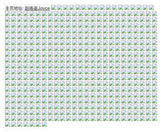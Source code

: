 主页地址: [赵珞姿Joyce](https://weibo.com/u/5048706068) 
![](https://wx4.sinaimg.cn/mw2000/005vFR52ly1grgye3x3s3j323u35sqv5.jpg) 
![](https://wx4.sinaimg.cn/mw2000/005vFR52ly1grgye2j0pfj32rh5iwu0y.jpg) 
![](https://wx4.sinaimg.cn/mw2000/005vFR52ly1grgye74kojj323u35skjl.jpg) 
![](https://wx4.sinaimg.cn/mw2000/005vFR52ly1grgyedanzrj335s23ue8c.jpg) 
![](https://wx4.sinaimg.cn/mw2000/005vFR52ly1grgye5c2loj323u35sqv5.jpg) 
![](https://wx4.sinaimg.cn/mw2000/005vFR52ly1grgyeey8u2j31821u4x6q.jpg) 
![](https://wx4.sinaimg.cn/mw2000/005vFR52ly1grgyeg68dbj31pt2kob29.jpg) 
![](https://wx4.sinaimg.cn/mw2000/005vFR52ly1grgyei70m7j335s8yd1l1.jpg) 
![](https://wx4.sinaimg.cn/mw2000/005vFR52ly1grgyel8dngj321w32vqva.jpg) 
![](https://wx4.sinaimg.cn/mw2000/005vFR52ly1grfsroazy1j323u35se89.jpg) 
![](https://wx4.sinaimg.cn/mw2000/005vFR52ly1grfsrk643lj31zk2zchdt.jpg) 
![](https://wx4.sinaimg.cn/mw2000/005vFR52ly1grfsrrs3juj323u35s1l4.jpg) 
![](https://wx4.sinaimg.cn/mw2000/005vFR52ly1grfsrtt3jpj323u35shdu.jpg) 
![](https://wx4.sinaimg.cn/mw2000/005vFR52ly1grfsrx046uj323u35sb2h.jpg) 
![](https://wx4.sinaimg.cn/mw2000/005vFR52ly1grfss0ah5ij323u35snpl.jpg) 
![](https://wx4.sinaimg.cn/mw2000/005vFR52ly1gqzcov19wkj32bb3321ky.jpg) 
![](https://wx4.sinaimg.cn/mw2000/005vFR52ly1gqzi6zm6wjj320x31enpm.jpg) 
![](https://wx4.sinaimg.cn/mw2000/005vFR52ly1gqzcosya2dj326r2x0x6v.jpg) 
![](https://wx4.sinaimg.cn/mw2000/005vFR52ly1gqzcoztmrhj332e29je8c.jpg) 
![](https://wx4.sinaimg.cn/mw2000/005vFR52ly1gqzcp1h32dj32ds1sc4qq.jpg) 
![](https://wx4.sinaimg.cn/mw2000/005vFR52ly1gqzcsmd36pj32492tob2a.jpg) 
![](https://wx4.sinaimg.cn/mw2000/005vFR52ly1gqzi72u4u3j32bz2c0x6v.jpg) 
![](https://wx4.sinaimg.cn/mw2000/005vFR52ly1gqzi73jb4lj30n00uowl7.jpg) 
![](https://wx4.sinaimg.cn/mw2000/005vFR52ly1gqzi6vtcqxj31s22deqv8.jpg) 
![](https://wx4.sinaimg.cn/mw2000/005vFR52ly1gquzu2fwjbj3293301kjx.jpg) 
![](https://wx4.sinaimg.cn/mw2000/005vFR52ly1gquztibos4j32c1340u15.jpg) 
![](https://wx4.sinaimg.cn/mw2000/005vFR52ly1gquztqx235j32bz340npl.jpg) 
![](https://wx4.sinaimg.cn/mw2000/005vFR52ly1gquzu7fnsxj32cf340x6y.jpg) 
![](https://wx4.sinaimg.cn/mw2000/005vFR52ly1gquzukmkfij32ds3kgqv6.jpg) 
![](https://wx4.sinaimg.cn/mw2000/005vFR52ly1gquzuipnnmj32c3340kjz.jpg) 
![](https://wx4.sinaimg.cn/mw2000/005vFR52ly1gquzuc8rrij325c2v4he3.jpg) 
![](https://wx4.sinaimg.cn/mw2000/005vFR52ly1gquztmf1nxj32c0340u14.jpg) 
![](https://wx4.sinaimg.cn/mw2000/005vFR52ly1gquztvzt0gj31s035she2.jpg) 
![](https://wx4.sinaimg.cn/mw2000/005vFR52ly1gqrgg82zyzj30kq0n2ta5.jpg) 
![](https://wx4.sinaimg.cn/mw2000/005vFR52ly1gqmtgicx7fj32c0340b2b.jpg) 
![](https://wx4.sinaimg.cn/mw2000/005vFR52ly1gqmtqne74wj324t2ueu0x.jpg) 
![](https://wx4.sinaimg.cn/mw2000/005vFR52ly1gqmtxduxcoj32c03407ws.jpg) 
![](https://wx4.sinaimg.cn/mw2000/005vFR52ly1gqmtx8cg9rj32c03407ws.jpg) 
![](https://wx4.sinaimg.cn/mw2000/005vFR52ly1gqmtxixxr7j32c03404r0.jpg) 
![](https://wx4.sinaimg.cn/mw2000/005vFR52ly1gqmtxptmd6j32c0340u17.jpg) 
![](https://wx4.sinaimg.cn/mw2000/005vFR52ly1gqlq448fboj32c03407wv.jpg) 
![](https://wx4.sinaimg.cn/mw2000/005vFR52ly1gqlq3swfjij33402c0kk1.jpg) 
![](https://wx4.sinaimg.cn/mw2000/005vFR52ly1gqlq4ekwcej32c0340u19.jpg) 
![](https://wx4.sinaimg.cn/mw2000/005vFR52ly1gqlq4k3abkj327n3bg7wj.jpg) 
![](https://wx4.sinaimg.cn/mw2000/005vFR52ly1gqlq4hn9w1j33408tcnpk.jpg) 
![](https://wx4.sinaimg.cn/mw2000/005vFR52ly1gqlq4lskcnj32at3g7kjn.jpg) 
![](https://wx4.sinaimg.cn/mw2000/005vFR52ly1gqlq49tr8vj32c0340x73.jpg) 
![](https://wx4.sinaimg.cn/mw2000/005vFR52ly1gqlq4o46o3j31z41z4nph.jpg) 
![](https://wx4.sinaimg.cn/mw2000/005vFR52ly1gqlq3z5ewkj32c0340qvj.jpg) 
![](https://wx4.sinaimg.cn/mw2000/005vFR52ly1gqck35r92qj324r2ucnpj.jpg) 
![](https://wx4.sinaimg.cn/mw2000/005vFR52ly1gqck3lg2y0j31q32arhdy.jpg) 
![](https://wx4.sinaimg.cn/mw2000/005vFR52ly1gqck3abspzj31no27k7wl.jpg) 
![](https://wx4.sinaimg.cn/mw2000/005vFR52ly1gqck3cklaij30w31c5x6p.jpg) 
![](https://wx4.sinaimg.cn/mw2000/005vFR52ly1gqck3d13c5j30u00tznky.jpg) 
![](https://wx4.sinaimg.cn/mw2000/005vFR52ly1gqck3flva0j325g2vahdz.jpg) 
![](https://wx4.sinaimg.cn/mw2000/005vFR52ly1gqck91p8eej31sc2dsnpj.jpg) 
![](https://wx4.sinaimg.cn/mw2000/005vFR52ly1gqck3mqn5cj3298298e82.jpg) 
![](https://wx4.sinaimg.cn/mw2000/005vFR52ly1gqck3roztxj31sc2dse82.jpg) 
![](https://wx4.sinaimg.cn/mw2000/005vFR52ly1gqck5jwe84j325n1m8hdt.jpg) 
![](https://wx4.sinaimg.cn/mw2000/005vFR52ly1gqck5iwoluj32ds1sc1ky.jpg) 
![](https://wx4.sinaimg.cn/mw2000/005vFR52ly1gqck3ij668j31sa2of4qw.jpg) 
![](https://wx4.sinaimg.cn/mw2000/005vFR52gy1gq8zx7hb8gj30sg1ofdpp.jpg) 
![](https://wx4.sinaimg.cn/mw2000/005vFR52gy1gq8az3d9i5j31g617l4fk.jpg) 
![](https://wx4.sinaimg.cn/mw2000/005vFR52gy1gq8bkymuuuj30sg1fjgth.jpg) 
![](https://wx4.sinaimg.cn/mw2000/005vFR52gy1gq8az45ehuj31kw11utl4.jpg) 
![](https://wx4.sinaimg.cn/mw2000/005vFR52gy1gq8az5uj24j32ia1vo4qq.jpg) 
![](https://wx4.sinaimg.cn/mw2000/005vFR52gy1gq8az4mde7j30zf0qkk0k.jpg) 
![](https://wx4.sinaimg.cn/mw2000/005vFR52gy1gq6p1ga0ktj31zh2z8hdu.jpg) 
![](https://wx4.sinaimg.cn/mw2000/005vFR52gy1gq6p1i6dxcj322o340qv6.jpg) 
![](https://wx4.sinaimg.cn/mw2000/005vFR52gy1gq6p1eikvgj321g327qv6.jpg) 
![](https://wx4.sinaimg.cn/mw2000/005vFR52gy1gq6p1qh59tj31om2ixhdt.jpg) 
![](https://wx4.sinaimg.cn/mw2000/005vFR52gy1gq6p1jotcej31jz2bz7wh.jpg) 
![](https://wx4.sinaimg.cn/mw2000/005vFR52gy1gq6p1tz4g5j31qb2lhqva.jpg) 
![](https://wx4.sinaimg.cn/mw2000/005vFR52gy1gq6p22hakyj31z42yohe1.jpg) 
![](https://wx4.sinaimg.cn/mw2000/005vFR52gy1gq6p2b7y5yj32ds3kokjn.jpg) 
![](https://wx4.sinaimg.cn/mw2000/005vFR52gy1gq6p284yy4j31v32snkjs.jpg) 
![](https://wx4.sinaimg.cn/mw2000/005vFR52gy1gq6p1leqx4j31ve2t31ky.jpg) 
![](https://wx4.sinaimg.cn/mw2000/005vFR52gy1gq6p1n5t83j31ud2rj7wi.jpg) 
![](https://wx4.sinaimg.cn/mw2000/005vFR52gy1gq6p1p188yj31ss2p6npd.jpg) 
![](https://wx4.sinaimg.cn/mw2000/005vFR52gy1gpksjvood5j323u35su14.jpg) 
![](https://wx4.sinaimg.cn/mw2000/005vFR52gy1gpksk2zni7j323u35s4qw.jpg) 
![](https://wx4.sinaimg.cn/mw2000/005vFR52gy1gpksk9e2fdj323u35se88.jpg) 
![](https://wx4.sinaimg.cn/mw2000/005vFR52gy1gpkski3qk9j323u35snpk.jpg) 
![](https://wx4.sinaimg.cn/mw2000/005vFR52gy1gpkskriiwij323u35s4qx.jpg) 
![](https://wx4.sinaimg.cn/mw2000/005vFR52gy1gpkskzaaxdj323u35skjs.jpg) 
![](https://wx4.sinaimg.cn/mw2000/005vFR52gy1gpkslahihfj323u35sb2g.jpg) 
![](https://wx4.sinaimg.cn/mw2000/005vFR52gy1gpksjnbgdhj323u35q1ky.jpg) 
![](https://wx4.sinaimg.cn/mw2000/005vFR52gy1gpksl4vi1vj323u35su14.jpg) 
![](https://wx4.sinaimg.cn/mw2000/005vFR52ly1gp6wpjcntej31nz2i2kjl.jpg) 
![](https://wx4.sinaimg.cn/mw2000/005vFR52ly1gowol635waj31mo2g0e81.jpg) 
![](https://wx4.sinaimg.cn/mw2000/005vFR52ly1gowol7rn62j32772xm7wh.jpg) 
![](https://wx4.sinaimg.cn/mw2000/005vFR52ly1gowol9ej9cj31z82yv1kx.jpg) 
![](https://wx4.sinaimg.cn/mw2000/005vFR52ly1gowolahbxdj31601r0wvo.jpg) 
![](https://wx4.sinaimg.cn/mw2000/005vFR52ly1gowol4caz7j322o340hdt.jpg) 
![](https://wx4.sinaimg.cn/mw2000/005vFR52ly1gowolbpiv3j320b30h4qp.jpg) 
![](https://wx4.sinaimg.cn/mw2000/005vFR52ly1gowoldxk7fj31wx2vex6p.jpg) 
![](https://wx4.sinaimg.cn/mw2000/005vFR52ly1gowolfz23jj31u72rbb29.jpg) 
![](https://wx4.sinaimg.cn/mw2000/005vFR52ly1gowolhpclrj322o340e81.jpg) 
![](https://wx4.sinaimg.cn/mw2000/005vFR52ly1gmzlebtiibj330a207npe.jpg) 
![](https://wx4.sinaimg.cn/mw2000/005vFR52ly1gmzlegiiqnj31p92jv4qq.jpg) 
![](https://wx4.sinaimg.cn/mw2000/005vFR52ly1gmzledxpegj320730a4qr.jpg) 
![](https://wx4.sinaimg.cn/mw2000/005vFR52ly1gmzlea9dy0j320830c1ky.jpg) 
![](https://wx4.sinaimg.cn/mw2000/005vFR52ly1gmzlefa696j330a2077wi.jpg) 
![](https://wx4.sinaimg.cn/mw2000/005vFR52ly1gmzlehin7xj320830ckjl.jpg) 
![](https://wx4.sinaimg.cn/mw2000/005vFR52ly1gon4gof8plj33404o97wl.jpg) 
![](https://wx4.sinaimg.cn/mw2000/005vFR52ly1gon4gl403uj33336ffkjp.jpg) 
![](https://wx4.sinaimg.cn/mw2000/005vFR52ly1gon4s0d109j32c06m04qt.jpg) 
![](https://wx4.sinaimg.cn/mw2000/005vFR52ly1gon58xsxbvj3340700u14.jpg) 
![](https://wx4.sinaimg.cn/mw2000/005vFR52ly1gon4jh1d5kj32c05fzqv7.jpg) 
![](https://wx4.sinaimg.cn/mw2000/005vFR52ly1gon5f0ovzgj32c0cmzx71.jpg) 
![](https://wx4.sinaimg.cn/mw2000/005vFR52ly1gon5c4ng6zj33407ioe88.jpg) 
![](https://wx4.sinaimg.cn/mw2000/005vFR52ly1gon5aolh74j32c0cfxqvd.jpg) 
![](https://wx4.sinaimg.cn/mw2000/005vFR52ly1gon51ioqs4j32tf5xdu11.jpg) 
![](https://wx4.sinaimg.cn/mw2000/005vFR52ly1gon4ys7cv7j32bv5tnu0z.jpg) 
![](https://wx4.sinaimg.cn/mw2000/005vFR52ly1gon57g2jejj31sc52akjm.jpg) 
![](https://wx4.sinaimg.cn/mw2000/005vFR52ly1gon4wz5ii2j32c05fzhdw.jpg) 
![](https://wx4.sinaimg.cn/mw2000/005vFR52ly1gog8dcrswaj323u35se81.jpg) 
![](https://wx4.sinaimg.cn/mw2000/005vFR52ly1gog8den9ewj335s23ub29.jpg) 
![](https://wx4.sinaimg.cn/mw2000/005vFR52ly1gog8dgdsvhj323v35se81.jpg) 
![](https://wx4.sinaimg.cn/mw2000/005vFR52ly1gog8diotejj323u35skjl.jpg) 
![](https://wx4.sinaimg.cn/mw2000/005vFR52ly1gog8db28a2j323u35snpd.jpg) 
![](https://wx4.sinaimg.cn/mw2000/005vFR52ly1gog8dkpcouj323u35su0x.jpg) 
![](https://wx4.sinaimg.cn/mw2000/005vFR52ly1gog8dmc1jaj335s23u7wh.jpg) 
![](https://wx4.sinaimg.cn/mw2000/005vFR52ly1gog8dnqf03j322n33ye81.jpg) 
![](https://wx4.sinaimg.cn/mw2000/005vFR52ly1gog8dp6ydij323u35shdt.jpg) 
![](https://wx4.sinaimg.cn/mw2000/005vFR52ly1gnndls0oe2j32c0cfyqve.jpg) 
![](https://wx4.sinaimg.cn/mw2000/005vFR52ly1gnndlw5rnwj31ficmzkjz.jpg) 
![](https://wx4.sinaimg.cn/mw2000/005vFR52ly1gnndloce24j32y79l4kjs.jpg) 
![](https://wx4.sinaimg.cn/mw2000/005vFR52ly1gnndkrh92bj33408tcx6v.jpg) 
![](https://wx4.sinaimg.cn/mw2000/005vFR52ly1gnndkorxtoj32c09pzx6u.jpg) 
![](https://wx4.sinaimg.cn/mw2000/005vFR52ly1gnndlzix7uj32c0bo01l6.jpg) 
![](https://wx4.sinaimg.cn/mw2000/005vFR52ly1gnndtdxr47j3318cn3he4.jpg) 
![](https://wx4.sinaimg.cn/mw2000/005vFR52ly1gnndt6nxlxj32ntcn21l7.jpg) 
![](https://wx4.sinaimg.cn/mw2000/005vFR52ly1gnndth0dirj33408tcnpj.jpg) 
![](https://wx4.sinaimg.cn/mw2000/005vFR52ly1gnjwbx8okfj31wa2ugnpd.jpg) 
![](https://wx4.sinaimg.cn/mw2000/005vFR52ly1gnjwbymq0oj32l25dve84.jpg) 
![](https://wx4.sinaimg.cn/mw2000/005vFR52ly1gnjwbzshwwj31y02lcb2a.jpg) 
![](https://wx4.sinaimg.cn/mw2000/005vFR52ly1gnjwc0oyqsj32c0340b2a.jpg) 
![](https://wx4.sinaimg.cn/mw2000/005vFR52ly1gnjwc294e8j33402c0hdw.jpg) 
![](https://wx4.sinaimg.cn/mw2000/005vFR52ly1gnjwc3ay41j32322s3kjm.jpg) 
![](https://wx4.sinaimg.cn/mw2000/005vFR52ly1gnjwc476myj32a331h4qq.jpg) 
![](https://wx4.sinaimg.cn/mw2000/005vFR52ly1gnjwbwdf3hj323u35sx6p.jpg) 
![](https://wx4.sinaimg.cn/mw2000/005vFR52ly1gnjwc50pn3j325l2vg4qq.jpg) 
![](https://wx4.sinaimg.cn/mw2000/005vFR52ly1gngeqbf1xdj31f90y61kx.jpg) 
![](https://wx4.sinaimg.cn/mw2000/005vFR52ly1gngeq9n5fsj31ol28snpd.jpg) 
![](https://wx4.sinaimg.cn/mw2000/005vFR52ly1gngeqcbahsj32i81voqv5.jpg) 
![](https://wx4.sinaimg.cn/mw2000/005vFR52ly1gngeqa8f7qj33332bbe81.jpg) 
![](https://wx4.sinaimg.cn/mw2000/005vFR52ly1gngeq6xq08j31sc2dsx6p.jpg) 
![](https://wx4.sinaimg.cn/mw2000/005vFR52ly1gngeqcra48j30cx0cx0ts.jpg) 
![](https://wx4.sinaimg.cn/mw2000/005vFR52ly1gngeq8hzdlj32bb332kjm.jpg) 
![](https://wx4.sinaimg.cn/mw2000/005vFR52ly1gngeqd0lmpj311r1ecgu9.jpg) 
![](https://wx4.sinaimg.cn/mw2000/005vFR52ly1gngeqdtldzj30tv340hdt.jpg) 
![](https://wx4.sinaimg.cn/mw2000/005vFR52ly1gne0k7y72sj323u35shdt.jpg) 
![](https://wx4.sinaimg.cn/mw2000/005vFR52ly1gne0k6vsv4j323u35s7wh.jpg) 
![](https://wx4.sinaimg.cn/mw2000/005vFR52ly1gne0k8siajj323u35s4qp.jpg) 
![](https://wx4.sinaimg.cn/mw2000/005vFR52ly1gne0k9nmjsj323u35sx65.jpg) 
![](https://wx4.sinaimg.cn/mw2000/005vFR52ly1gne0kfby27j323u35s4pc.jpg) 
![](https://wx4.sinaimg.cn/mw2000/005vFR52ly1gne0k5y3mbj323u35s4qp.jpg) 
![](https://wx4.sinaimg.cn/mw2000/005vFR52ly1gne0kdageqj323u35sb29.jpg) 
![](https://wx4.sinaimg.cn/mw2000/005vFR52ly1gne0kaftxrj323u35s4qp.jpg) 
![](https://wx4.sinaimg.cn/mw2000/005vFR52ly1gne0kejiumj323u35shdt.jpg) 
![](https://wx4.sinaimg.cn/mw2000/005vFR52ly1gn9m4qdd44j32bb332npf.jpg) 
![](https://wx4.sinaimg.cn/mw2000/005vFR52ly1gn9m4rbdcmj317r1mcqo4.jpg) 
![](https://wx4.sinaimg.cn/mw2000/005vFR52ly1gn9m4t2uz1j32bb332e83.jpg) 
![](https://wx4.sinaimg.cn/mw2000/005vFR52ly1gn9m52kpdsj33332bb1l0.jpg) 
![](https://wx4.sinaimg.cn/mw2000/005vFR52ly1gn9m55m6wlj32yr2827wj.jpg) 
![](https://wx4.sinaimg.cn/mw2000/005vFR52ly1gn9m57abz3j33342bcb2b.jpg) 
![](https://wx4.sinaimg.cn/mw2000/005vFR52ly1gn9m4w3nz7j32c02c0qv6.jpg) 
![](https://wx4.sinaimg.cn/mw2000/005vFR52ly1gn9m4ycmjcj326n26nqv6.jpg) 
![](https://wx4.sinaimg.cn/mw2000/005vFR52ly1gn9m5er9kyj32ty24fe82.jpg) 
![](https://wx4.sinaimg.cn/mw2000/005vFR52ly1gn9m6ocmb9j32r841ub2c.jpg) 
![](https://wx4.sinaimg.cn/mw2000/005vFR52ly1gn9m50jupmj325y2vxe83.jpg) 
![](https://wx4.sinaimg.cn/mw2000/005vFR52ly1gn9m4o6w1zj32c0340e84.jpg) 
![](https://wx4.sinaimg.cn/mw2000/005vFR52ly1gn76ve2ay7j31sf2omkjm.jpg) 
![](https://wx4.sinaimg.cn/mw2000/005vFR52ly1gn76voyxucj324i2u0e83.jpg) 
![](https://wx4.sinaimg.cn/mw2000/005vFR52ly1gn76v2ztjnj32c0340u0y.jpg) 
![](https://wx4.sinaimg.cn/mw2000/005vFR52ly1gn76v6mdcuj33402c0qv6.jpg) 
![](https://wx4.sinaimg.cn/mw2000/005vFR52ly1gn76vb072lj31u52r7npd.jpg) 
![](https://wx4.sinaimg.cn/mw2000/005vFR52ly1gn76v9fywaj33402c0e83.jpg) 
![](https://wx4.sinaimg.cn/mw2000/005vFR52ly1gn6drw4y3gj32y727n7wi.jpg) 
![](https://wx4.sinaimg.cn/mw2000/005vFR52ly1gn76uyqhx6j33402c07wj.jpg) 
![](https://wx4.sinaimg.cn/mw2000/005vFR52ly1gn6ds3xcy2j32c0340x6q.jpg) 
![](https://wx4.sinaimg.cn/mw2000/005vFR52ly1gmuhpl3c4oj322n340qv5.jpg) 
![](https://wx4.sinaimg.cn/mw2000/005vFR52ly1gmuhpofwk3j322n340qv5.jpg) 
![](https://wx4.sinaimg.cn/mw2000/005vFR52ly1gmuhpr7yrzj322n340kjl.jpg) 
![](https://wx4.sinaimg.cn/mw2000/005vFR52ly1gmuhplxqypj322n340hdt.jpg) 
![](https://wx4.sinaimg.cn/mw2000/005vFR52ly1gmuhpnd7mmj322n3664qq.jpg) 
![](https://wx4.sinaimg.cn/mw2000/005vFR52ly1gmuhpk92lzj322n34ye81.jpg) 
![](https://wx4.sinaimg.cn/mw2000/005vFR52ly1gmuhpsbm61j322n34qkjl.jpg) 
![](https://wx4.sinaimg.cn/mw2000/005vFR52ly1gmuhpqba31j322n340npd.jpg) 
![](https://wx4.sinaimg.cn/mw2000/005vFR52ly1gmuhppekqej322n340qv5.jpg) 
![](https://wx4.sinaimg.cn/mw2000/005vFR52ly1gmqlpok2nij323u35shdt.jpg) 
![](https://wx4.sinaimg.cn/mw2000/005vFR52ly1gmqlpue5zpj324o35sqv5.jpg) 
![](https://wx4.sinaimg.cn/mw2000/005vFR52ly1gmqlprk8s3j335s23ux6p.jpg) 
![](https://wx4.sinaimg.cn/mw2000/005vFR52ly1gmqlppnahdj323u35skjl.jpg) 
![](https://wx4.sinaimg.cn/mw2000/005vFR52ly1gmqlpmh4zlj325735se81.jpg) 
![](https://wx4.sinaimg.cn/mw2000/005vFR52ly1gmqlpsdzwzj322735snpd.jpg) 
![](https://wx4.sinaimg.cn/mw2000/005vFR52ly1gmqlpqn9f0j323u35s7wh.jpg) 
![](https://wx4.sinaimg.cn/mw2000/005vFR52ly1gmqlpyi3iqj31yj2xt7wi.jpg) 
![](https://wx4.sinaimg.cn/mw2000/005vFR52ly1gmqlptfgctj335s23uqv5.jpg) 
![](https://wx4.sinaimg.cn/mw2000/005vFR52ly1gm0gn58kmmj323u35s4qq.jpg) 
![](https://wx4.sinaimg.cn/mw2000/005vFR52ly1gm0gn8bsm0j323u35sb2a.jpg) 
![](https://wx4.sinaimg.cn/mw2000/005vFR52ly1gm0gnbhfkij335s23u1kz.jpg) 
![](https://wx4.sinaimg.cn/mw2000/005vFR52ly1gm0gn1wdmgj323u35s7wi.jpg) 
![](https://wx4.sinaimg.cn/mw2000/005vFR52ly1gm0gneeq2rj323u35sb2b.jpg) 
![](https://wx4.sinaimg.cn/mw2000/005vFR52ly1gm0gnfufqmj31y32x5e81.jpg) 
![](https://wx4.sinaimg.cn/mw2000/005vFR52ly1gm0gnj3bnwj323u35s1ky.jpg) 
![](https://wx4.sinaimg.cn/mw2000/005vFR52ly1gm0gnkh35xj323u35s7wh.jpg) 
![](https://wx4.sinaimg.cn/mw2000/005vFR52ly1gm0gnmijmcj31vw2tsx6p.jpg) 
![](https://wx4.sinaimg.cn/mw2000/005vFR52ly1glrh0c9w3dj31jk228hdt.jpg) 
![](https://wx4.sinaimg.cn/mw2000/005vFR52ly1glrgzy5u8aj32w61xgb2b.jpg) 
![](https://wx4.sinaimg.cn/mw2000/005vFR52ly1glrh0a0k7jj32c03401kz.jpg) 
![](https://wx4.sinaimg.cn/mw2000/005vFR52ly1glrh0i09dkj33402c0kjl.jpg) 
![](https://wx4.sinaimg.cn/mw2000/005vFR52ly1glrh04vflcj32w61xgx6r.jpg) 
![](https://wx4.sinaimg.cn/mw2000/005vFR52ly1glrh0ficvbj32c0340hdu.jpg) 
![](https://wx4.sinaimg.cn/mw2000/005vFR52ly1gkrbkao625j321531p4qr.jpg) 
![](https://wx4.sinaimg.cn/mw2000/005vFR52ly1gkrbkc586sj31rg2n6hdu.jpg) 
![](https://wx4.sinaimg.cn/mw2000/005vFR52ly1gkrbkfgnsqj320930e1kz.jpg) 
![](https://wx4.sinaimg.cn/mw2000/005vFR52ly1gkrbki5mfzj322n33z4qr.jpg) 
![](https://wx4.sinaimg.cn/mw2000/005vFR52ly1gkrbklzjjnj31sc2dsqv6.jpg) 
![](https://wx4.sinaimg.cn/mw2000/005vFR52ly1gkrbkk62fpj322o340b2b.jpg) 
![](https://wx4.sinaimg.cn/mw2000/005vFR52ly1gkrbknph8hj30n00uodqd.jpg) 
![](https://wx4.sinaimg.cn/mw2000/005vFR52ly1gkrbkmn0mij30n00uon5z.jpg) 
![](https://wx4.sinaimg.cn/mw2000/005vFR52ly1gkrbkncbwqj30n00uok26.jpg) 
![](https://wx4.sinaimg.cn/mw2000/005vFR52ly1gklfg0f2d8j32c09c07wm.jpg) 
![](https://wx4.sinaimg.cn/mw2000/005vFR52ly1gklfg2gpu4j3200300hdu.jpg) 
![](https://wx4.sinaimg.cn/mw2000/005vFR52ly1gklffnk0cej33405g07wm.jpg) 
![](https://wx4.sinaimg.cn/mw2000/005vFR52ly1gklffjolkaj32ds4647wj.jpg) 
![](https://wx4.sinaimg.cn/mw2000/005vFR52ly1gklffp7cyzj3271271u0x.jpg) 
![](https://wx4.sinaimg.cn/mw2000/005vFR52ly1gklfg6yagtj31wa2uf7wk.jpg) 
![](https://wx4.sinaimg.cn/mw2000/005vFR52ly1gklffvceebj33327pnu17.jpg) 
![](https://wx4.sinaimg.cn/mw2000/005vFR52ly1gklfg3mwdxj32rt22u1ky.jpg) 
![](https://wx4.sinaimg.cn/mw2000/005vFR52ly1gklfffls96j33409c0qvf.jpg) 
![](https://wx4.sinaimg.cn/mw2000/005vFR52ly1gk1mscjihxj31930xrarw.jpg) 
![](https://wx4.sinaimg.cn/mw2000/005vFR52ly1gk1msi59hzj31321xgqv5.jpg) 
![](https://wx4.sinaimg.cn/mw2000/005vFR52ly1gk1mskjf5rj317q1mctuu.jpg) 
![](https://wx4.sinaimg.cn/mw2000/005vFR52ly1gk1msn8b7dj31d10rhtx9.jpg) 
![](https://wx4.sinaimg.cn/mw2000/005vFR52ly1gk1msolavgj30kk0rfjzw.jpg) 
![](https://wx4.sinaimg.cn/mw2000/005vFR52ly1gk1mt184wbj32c03401kz.jpg) 
![](https://wx4.sinaimg.cn/mw2000/005vFR52ly1gk1msacrdsj322e1huhdt.jpg) 
![](https://wx4.sinaimg.cn/mw2000/005vFR52ly1gk1mt2ju3tj30nq0zkdjm.jpg) 
![](https://wx4.sinaimg.cn/mw2000/005vFR52ly1gk1mt9k8p3j31xm2ktx6p.jpg) 
![](https://wx4.sinaimg.cn/mw2000/005vFR52ly1gjr6q0giaij334022ou0x.jpg) 
![](https://wx4.sinaimg.cn/mw2000/005vFR52ly1gjr6q1lh89j32uf1wynpd.jpg) 
![](https://wx4.sinaimg.cn/mw2000/005vFR52ly1gjr6q2npd0j334022ox6p.jpg) 
![](https://wx4.sinaimg.cn/mw2000/005vFR52ly1gjr6q3pcw5j32o41s4hdt.jpg) 
![](https://wx4.sinaimg.cn/mw2000/005vFR52ly1gjr6q4nyh8j31w62nenpd.jpg) 
![](https://wx4.sinaimg.cn/mw2000/005vFR52ly1gjr6q5np3uj334022ou0x.jpg) 
![](https://wx4.sinaimg.cn/mw2000/005vFR52ly1gjq79r334ij31kw2dcb29.jpg) 
![](https://wx4.sinaimg.cn/mw2000/005vFR52ly1gjq79rzxokj31kv2dcb29.jpg) 
![](https://wx4.sinaimg.cn/mw2000/005vFR52ly1gjq79swvloj31kv2dc4qp.jpg) 
![](https://wx4.sinaimg.cn/mw2000/005vFR52ly1gjq79pxtbwj31kw2dcu0x.jpg) 
![](https://wx4.sinaimg.cn/mw2000/005vFR52ly1gjq79tnl6rj31kw2dcb29.jpg) 
![](https://wx4.sinaimg.cn/mw2000/005vFR52ly1gjq79usancj32dc1kvu0x.jpg) 
![](https://wx4.sinaimg.cn/mw2000/005vFR52ly1gjq79vtdlvj31kw2dckjl.jpg) 
![](https://wx4.sinaimg.cn/mw2000/005vFR52ly1gjq79y6lx0j32dc2dc4qq.jpg) 
![](https://wx4.sinaimg.cn/mw2000/005vFR52ly1gjq79x0b2jj31kw2dchdt.jpg) 
![](https://wx4.sinaimg.cn/mw2000/005vFR52ly1gij4dpfga3j32szcn4npn.jpg) 
![](https://wx4.sinaimg.cn/mw2000/005vFR52ly1gii6eezy2ej32c0cfyb2f.jpg) 
![](https://wx4.sinaimg.cn/mw2000/005vFR52ly1gij4e6e0hgj31pcaaa1l0.jpg) 
![](https://wx4.sinaimg.cn/mw2000/005vFR52ly1gij4dbqrtuj32c0cgoe86.jpg) 
![](https://wx4.sinaimg.cn/mw2000/005vFR52ly1gii4piebclj31sc2dsb29.jpg) 
![](https://wx4.sinaimg.cn/mw2000/005vFR52ly1gij4dgvdhpj327ubtsb2e.jpg) 
![](https://wx4.sinaimg.cn/mw2000/005vFR52ly1gij4e2smb1j326e8s0nph.jpg) 
![](https://wx4.sinaimg.cn/mw2000/005vFR52ly1gij4d7u1nnj33406hc7wk.jpg) 
![](https://wx4.sinaimg.cn/mw2000/005vFR52ly1gij4dyp2vrj31zncmz4r1.jpg) 
![](https://wx4.sinaimg.cn/mw2000/005vFR52ly1giibcwfa1kj32c0340qv7.jpg) 
![](https://wx4.sinaimg.cn/mw2000/005vFR52ly1giibcxnvw0j31mv2gb7wi.jpg) 
![](https://wx4.sinaimg.cn/mw2000/005vFR52ly1giibczsdrrj32c0340hdv.jpg) 
![](https://wx4.sinaimg.cn/mw2000/005vFR52ly1giibd2jkouj32c03407wj.jpg) 
![](https://wx4.sinaimg.cn/mw2000/005vFR52ly1giibd3roa1j334022re82.jpg) 
![](https://wx4.sinaimg.cn/mw2000/005vFR52ly1gii6fxfepuj32c0340kjn.jpg) 
![](https://wx4.sinaimg.cn/mw2000/005vFR52ly1giibcu1sqjj32c0340qv7.jpg) 
![](https://wx4.sinaimg.cn/mw2000/005vFR52ly1giibd514i9j32c0340kjm.jpg) 
![](https://wx4.sinaimg.cn/mw2000/005vFR52ly1giibd6d7eej31w02x6npd.jpg) 
![](https://wx4.sinaimg.cn/mw2000/005vFR52ly1ghhqmqyj4kj30n0352hdt.jpg) 
![](https://wx4.sinaimg.cn/mw2000/005vFR52ly1ghhqpjgrt5j30n0354kjm.jpg) 
![](https://wx4.sinaimg.cn/mw2000/005vFR52ly1ghhqmpomzuj30n04oqe82.jpg) 
![](https://wx4.sinaimg.cn/mw2000/005vFR52ly1ghhqq6b1fxj30n049dkjl.jpg) 
![](https://wx4.sinaimg.cn/mw2000/005vFR52ly1ghhqwjdyywj30n03bs7wh.jpg) 
![](https://wx4.sinaimg.cn/mw2000/005vFR52ly1ghhqycpcgcj30n03eob29.jpg) 
![](https://wx4.sinaimg.cn/mw2000/005vFR52ly1ghhqtloyooj30n05diu0y.jpg) 
![](https://wx4.sinaimg.cn/mw2000/005vFR52ly1ghhqw4vy62j30n057vb2a.jpg) 
![](https://wx4.sinaimg.cn/mw2000/005vFR52ly1ghhqxmtotaj30n03cab29.jpg) 
![](https://wx4.sinaimg.cn/mw2000/005vFR52ly1ghhqomm3zjj30n05p3b2a.jpg) 
![](https://wx4.sinaimg.cn/mw2000/005vFR52ly1ghhqugp6n8j30n03g4kjl.jpg) 
![](https://wx4.sinaimg.cn/mw2000/005vFR52ly1ghhqs3wfoej30n03auu0x.jpg) 
![](https://wx4.sinaimg.cn/mw2000/005vFR52ly1ggm6jvzvf8j30n026ltxr.jpg) 
![](https://wx4.sinaimg.cn/mw2000/005vFR52ly1ggm6juk6ybj30n031a4qp.jpg) 
![](https://wx4.sinaimg.cn/mw2000/005vFR52ly1ggm6jxlkozj30n02o0e81.jpg) 
![](https://wx4.sinaimg.cn/mw2000/005vFR52ly1ggm6jyfn0mj30n01t6qo8.jpg) 
![](https://wx4.sinaimg.cn/mw2000/005vFR52ly1ggm6jzln5sj30n01x04qp.jpg) 
![](https://wx4.sinaimg.cn/mw2000/005vFR52ly1ggm6k0pykwj30n0353npd.jpg) 
![](https://wx4.sinaimg.cn/mw2000/005vFR52ly1ggm6k1lfr4j30n02af1kx.jpg) 
![](https://wx4.sinaimg.cn/mw2000/005vFR52ly1ggm6k2egdyj30n03zsb29.jpg) 
![](https://wx4.sinaimg.cn/mw2000/005vFR52ly1ggm6k36uu9j30n01x01kx.jpg) 
![](https://wx4.sinaimg.cn/mw2000/005vFR52ly1gg04azt51cj31x82kbe82.jpg) 
![](https://wx4.sinaimg.cn/mw2000/005vFR52ly1gg04c2azmvj31vr2tmhdv.jpg) 
![](https://wx4.sinaimg.cn/mw2000/005vFR52ly1gg04b63byhj322n3404qs.jpg) 
![](https://wx4.sinaimg.cn/mw2000/005vFR52ly1gg04b1vzyaj322n340u0z.jpg) 
![](https://wx4.sinaimg.cn/mw2000/005vFR52ly1gg04b738xfj319c1vy4qp.jpg) 
![](https://wx4.sinaimg.cn/mw2000/005vFR52ly1gg04bd4muej322o340qv7.jpg) 
![](https://wx4.sinaimg.cn/mw2000/005vFR52ly1gg04bayopwj31f724skjm.jpg) 
![](https://wx4.sinaimg.cn/mw2000/005vFR52ly1gg04b3x5q4j325k2vfhdv.jpg) 
![](https://wx4.sinaimg.cn/mw2000/005vFR52ly1gg04b9bcllj31v72sshdv.jpg) 
![](https://wx4.sinaimg.cn/mw2000/005vFR52ly1gfwn6fujwpj31zp2zkkjm.jpg) 
![](https://wx4.sinaimg.cn/mw2000/005vFR52ly1gfwn78k05nj31wn2uznpd.jpg) 
![](https://wx4.sinaimg.cn/mw2000/005vFR52ly1gfwn6lzrxzj322o340kjm.jpg) 
![](https://wx4.sinaimg.cn/mw2000/005vFR52ly1gfwn6dalt7j31tx2qw7wi.jpg) 
![](https://wx4.sinaimg.cn/mw2000/005vFR52ly1gfwn6wz0dsj321t32p4qr.jpg) 
![](https://wx4.sinaimg.cn/mw2000/005vFR52ly1gfwn6of7h0j31vb2syu0y.jpg) 
![](https://wx4.sinaimg.cn/mw2000/005vFR52ly1gfwn7cdcbej3297309e82.jpg) 
![](https://wx4.sinaimg.cn/mw2000/005vFR52ly1gfwn7i9odoj33402c0hdv.jpg) 
![](https://wx4.sinaimg.cn/mw2000/005vFR52ly1gfwn75a3v2j31sl2ovb2a.jpg) 
![](https://wx4.sinaimg.cn/mw2000/005vFR52ly1gfqxgypa2qj334022ox6r.jpg) 
![](https://wx4.sinaimg.cn/mw2000/005vFR52ly1gfqxh0l0hlj322o340kjn.jpg) 
![](https://wx4.sinaimg.cn/mw2000/005vFR52ly1gfqxh3y4k6j334022oe84.jpg) 
![](https://wx4.sinaimg.cn/mw2000/005vFR52ly1gfqxh6qu2fj334022ohdw.jpg) 
![](https://wx4.sinaimg.cn/mw2000/005vFR52ly1gfqxh945shj322o340hdv.jpg) 
![](https://wx4.sinaimg.cn/mw2000/005vFR52ly1gfr441zb6vj334022ohdw.jpg) 
![](https://wx4.sinaimg.cn/mw2000/005vFR52ly1gfr43z6f1jj322o340npf.jpg) 
![](https://wx4.sinaimg.cn/mw2000/005vFR52ly1gfr444leouj334022ob2b.jpg) 
![](https://wx4.sinaimg.cn/mw2000/005vFR52ly1gfr446vabjj322o340x6r.jpg) 
![](https://wx4.sinaimg.cn/mw2000/005vFR52ly1gfm7md880fj32062o87wh.jpg) 
![](https://wx4.sinaimg.cn/mw2000/005vFR52ly1gfm8b49fgxj32o72o71ky.jpg) 
![](https://wx4.sinaimg.cn/mw2000/005vFR52ly1gfm7meev94j31s52o7b29.jpg) 
![](https://wx4.sinaimg.cn/mw2000/005vFR52ly1gfm8b84ploj32o72o77wi.jpg) 
![](https://wx4.sinaimg.cn/mw2000/005vFR52ly1gfm8b5bes2j32062o8npd.jpg) 
![](https://wx4.sinaimg.cn/mw2000/005vFR52ly1gfm8b9e2nij32o71s4e82.jpg) 
![](https://wx4.sinaimg.cn/mw2000/005vFR52ly1gfm8b6p8w1j31s52o7hdt.jpg) 
![](https://wx4.sinaimg.cn/mw2000/005vFR52ly1gfm8bb0ikpj32o72o7qv6.jpg) 
![](https://wx4.sinaimg.cn/mw2000/005vFR52ly1gfm7mfh93yj31s52o7hdt.jpg) 
![](https://wx4.sinaimg.cn/mw2000/005vFR52ly1gf4t4lzu9tj322o340u0x.jpg) 
![](https://wx4.sinaimg.cn/mw2000/005vFR52ly1gf4t4jn49tj322o340kjl.jpg) 
![](https://wx4.sinaimg.cn/mw2000/005vFR52ly1gf4t4il3tbj322o340b29.jpg) 
![](https://wx4.sinaimg.cn/mw2000/005vFR52ly1gf4t4kyss1j322o340u0x.jpg) 
![](https://wx4.sinaimg.cn/mw2000/005vFR52ly1gelo8afsicj322o340npe.jpg) 
![](https://wx4.sinaimg.cn/mw2000/005vFR52ly1gelo8o1wrlj322o340qv5.jpg) 
![](https://wx4.sinaimg.cn/mw2000/005vFR52ly1gelo8ct9m8j31if2aahdt.jpg) 
![](https://wx4.sinaimg.cn/mw2000/005vFR52ly1gelo8hyhncj321s32pe82.jpg) 
![](https://wx4.sinaimg.cn/mw2000/005vFR52ly1gelo8sfrhkj322o340qv5.jpg) 
![](https://wx4.sinaimg.cn/mw2000/005vFR52ly1gelo8qcxcdj322o340npd.jpg) 
![](https://wx4.sinaimg.cn/mw2000/005vFR52ly1gelo86iuf7j322o340qv5.jpg) 
![](https://wx4.sinaimg.cn/mw2000/005vFR52ly1gelo8lug2uj322o340hdu.jpg) 
![](https://wx4.sinaimg.cn/mw2000/005vFR52ly1genkdep6z5j322o340qv5.jpg) 
![](https://wx4.sinaimg.cn/mw2000/005vFR52ly1gee8wcpn7dj322o340x6r.jpg) 
![](https://wx4.sinaimg.cn/mw2000/005vFR52ly1gee8wie760j322o340x6r.jpg) 
![](https://wx4.sinaimg.cn/mw2000/005vFR52ly1gee8wlkly0j322o340x6r.jpg) 
![](https://wx4.sinaimg.cn/mw2000/005vFR52ly1gee8xt1ks7j322o340u0z.jpg) 
![](https://wx4.sinaimg.cn/mw2000/005vFR52ly1gee8w99y8xj322o3401l0.jpg) 
![](https://wx4.sinaimg.cn/mw2000/005vFR52ly1gee8wojsppj322o340x6r.jpg) 
![](https://wx4.sinaimg.cn/mw2000/005vFR52ly1gee8xuwitxj322o340x6r.jpg) 
![](https://wx4.sinaimg.cn/mw2000/005vFR52ly1gee8xr3yoxj322o340x6r.jpg) 
![](https://wx4.sinaimg.cn/mw2000/005vFR52ly1gee8xxaxwtj322o340x6r.jpg) 
![](https://wx4.sinaimg.cn/mw2000/005vFR52ly1gdy1c27fzmj335z4qznpk.jpg) 
![](https://wx4.sinaimg.cn/mw2000/005vFR52ly1gdy1cbr94bj35sn4cqx72.jpg) 
![](https://wx4.sinaimg.cn/mw2000/005vFR52ly1gdy1bqdncwj354n44qx6v.jpg) 
![](https://wx4.sinaimg.cn/mw2000/005vFR52ly1gdy1bnfzvlj333j4ndx6x.jpg) 
![](https://wx4.sinaimg.cn/mw2000/005vFR52ly1gdy1c6zn6hj360v4g0u16.jpg) 
![](https://wx4.sinaimg.cn/mw2000/005vFR52ly1gdy1bzrukoj333z4nxkjs.jpg) 
![](https://wx4.sinaimg.cn/mw2000/005vFR52ly1gdy1ce8obmj34662cg4qt.jpg) 
![](https://wx4.sinaimg.cn/mw2000/005vFR52ly1gdy1bx0qzqj35ty4cgnpo.jpg) 
![](https://wx4.sinaimg.cn/mw2000/005vFR52ly1gdy1bterhwj33xq5wk1l7.jpg) 
![](https://wx4.sinaimg.cn/mw2000/005vFR52ly1gdvx37ww40j30n00uogtg.jpg) 
![](https://wx4.sinaimg.cn/mw2000/005vFR52ly1gdvx37khv3j30n00uon5h.jpg) 
![](https://wx4.sinaimg.cn/mw2000/005vFR52ly1gdvx385rfcj30n00uon5q.jpg) 
![](https://wx4.sinaimg.cn/mw2000/005vFR52ly1gdvx38ege3j30n00uogty.jpg) 
![](https://wx4.sinaimg.cn/mw2000/005vFR52ly1gd7laliq9rj322r340b29.jpg) 
![](https://wx4.sinaimg.cn/mw2000/005vFR52ly1gd7lamgxz3j322r3404qp.jpg) 
![](https://wx4.sinaimg.cn/mw2000/005vFR52ly1gd7laol12yj322r3401kz.jpg) 
![](https://wx4.sinaimg.cn/mw2000/005vFR52ly1gd7lan685wj322r340x6p.jpg) 
![](https://wx4.sinaimg.cn/mw2000/005vFR52ly1gd7lapm9a7j322r340qv6.jpg) 
![](https://wx4.sinaimg.cn/mw2000/005vFR52ly1gd7lakmj50j322r340qv6.jpg) 
![](https://wx4.sinaimg.cn/mw2000/005vFR52ly1gctbvn153rj322x340u0z.jpg) 
![](https://wx4.sinaimg.cn/mw2000/005vFR52ly1gctbvgr6d6j30n00uoapt.jpg) 
![](https://wx4.sinaimg.cn/mw2000/005vFR52ly1gctbvy4iocj31ma25se83.jpg) 
![](https://wx4.sinaimg.cn/mw2000/005vFR52ly1gctbvhbjj4j30n01t61kx.jpg) 
![](https://wx4.sinaimg.cn/mw2000/005vFR52ly1gctbvibchcj316o1kuqv5.jpg) 
![](https://wx4.sinaimg.cn/mw2000/005vFR52ly1gctbvyomkkj30uo0n0dw1.jpg) 
![](https://wx4.sinaimg.cn/mw2000/005vFR52ly1gctbvlc4uvj316o1kukjl.jpg) 
![](https://wx4.sinaimg.cn/mw2000/005vFR52ly1gctbvup0o0j322o340e85.jpg) 
![](https://wx4.sinaimg.cn/mw2000/005vFR52ly1gctbvg4mlhj325s1mce82.jpg) 
![](https://wx4.sinaimg.cn/mw2000/005vFR52ly1gctbvz2qoij30uo0n0ncb.jpg) 
![](https://wx4.sinaimg.cn/mw2000/005vFR52ly1gctbvp0em7j334022ru10.jpg) 
![](https://wx4.sinaimg.cn/mw2000/005vFR52ly1gctbvsnurkj32tf242e82.jpg) 
![](https://wx4.sinaimg.cn/mw2000/005vFR52ly1gctbvwiw1ij31wl2uhnpe.jpg) 
![](https://wx4.sinaimg.cn/mw2000/005vFR52ly1gctbvqugx0j322o340u0z.jpg) 
![](https://wx4.sinaimg.cn/mw2000/005vFR52ly1gctbvk9wt9j322o340b2d.jpg) 
![](https://wx4.sinaimg.cn/mw2000/005vFR52ly1gcb79pqg9ij33pe5971l2.jpg) 
![](https://wx4.sinaimg.cn/mw2000/005vFR52ly1gcb79rxls9j334022ru0z.jpg) 
![](https://wx4.sinaimg.cn/mw2000/005vFR52ly1gcb79umhsrj322r2xxhdx.jpg) 
![](https://wx4.sinaimg.cn/mw2000/005vFR52ly1gcb79witb7j3204340qv7.jpg) 
![](https://wx4.sinaimg.cn/mw2000/005vFR52ly1gcb7a1e51xj322r3404qt.jpg) 
![](https://wx4.sinaimg.cn/mw2000/005vFR52ly1gcb7a3m6zpj324e340u10.jpg) 
![](https://wx4.sinaimg.cn/mw2000/005vFR52ly1gcb7a58exgj334022re83.jpg) 
![](https://wx4.sinaimg.cn/mw2000/005vFR52ly1gcb7a6qlmsj326b340e83.jpg) 
![](https://wx4.sinaimg.cn/mw2000/005vFR52ly1gcb79nbv9ij322r300x6q.jpg) 
![](https://wx4.sinaimg.cn/mw2000/005vFR52ly1gbp8l4fej0j30n02ckhcw.jpg) 
![](https://wx4.sinaimg.cn/mw2000/005vFR52ly1gbp8l56fg4j30n02uihdt.jpg) 
![](https://wx4.sinaimg.cn/mw2000/005vFR52ly1gbp8l687gxj30n03zphdt.jpg) 
![](https://wx4.sinaimg.cn/mw2000/005vFR52ly1gbp8l72qygj30n038xu0x.jpg) 
![](https://wx4.sinaimg.cn/mw2000/005vFR52ly1gbp8l7xvg3j30n02i44qp.jpg) 
![](https://wx4.sinaimg.cn/mw2000/005vFR52ly1gbp8l3scfpj30n01x0kiz.jpg) 
![](https://wx4.sinaimg.cn/mw2000/005vFR52ly1gbp8l8rp2ej30n02xfb29.jpg) 
![](https://wx4.sinaimg.cn/mw2000/005vFR52ly1gbp8l9fdc2j30n03eo7wh.jpg) 
![](https://wx4.sinaimg.cn/mw2000/005vFR52ly1gbp8nbry2fj30n04ktb2a.jpg) 
![](https://wx4.sinaimg.cn/mw2000/005vFR52ly1gbjebdttrij32bc334x6s.jpg) 
![](https://wx4.sinaimg.cn/mw2000/005vFR52ly1gbjebevabwj31jy2bxb2a.jpg) 
![](https://wx4.sinaimg.cn/mw2000/005vFR52ly1gbjebg4g4rj31zj2zbx6r.jpg) 
![](https://wx4.sinaimg.cn/mw2000/005vFR52ly1gbjedn3prxj30n01dskjm.jpg) 
![](https://wx4.sinaimg.cn/mw2000/005vFR52ly1gbjedns2h9j30n01dse82.jpg) 
![](https://wx4.sinaimg.cn/mw2000/005vFR52ly1gbjedmajl2j30n01dse82.jpg) 
![](https://wx4.sinaimg.cn/mw2000/005vFR52ly1gb7eu12k6ej30dc3o77lu.jpg) 
![](https://wx4.sinaimg.cn/mw2000/005vFR52ly1gb7eu0ol9oj30dc6m9x41.jpg) 
![](https://wx4.sinaimg.cn/mw2000/005vFR52ly1gb7etx9aecj30dc4y4hc8.jpg) 
![](https://wx4.sinaimg.cn/mw2000/005vFR52ly1gb7eu09adxj30dc4cetyl.jpg) 
![](https://wx4.sinaimg.cn/mw2000/005vFR52ly1gb2cmwhlabj30dc76ib29.jpg) 
![](https://wx4.sinaimg.cn/mw2000/005vFR52ly1gb7etz81f6j30dc5hs4qp.jpg) 
![](https://wx4.sinaimg.cn/mw2000/005vFR52ly1gb7etzrvffj30dc53i1kx.jpg) 
![](https://wx4.sinaimg.cn/mw2000/005vFR52ly1gb7etyem7uj30dc61t1kx.jpg) 
![](https://wx4.sinaimg.cn/mw2000/005vFR52ly1gb7etxrzphj30dc4juqps.jpg) 
![](https://wx4.sinaimg.cn/mw2000/005vFR52ly1gao6zyj7rkj32ej340qv7.jpg) 
![](https://wx4.sinaimg.cn/mw2000/005vFR52ly1gao70yzp4vj33sg4wle87.jpg) 
![](https://wx4.sinaimg.cn/mw2000/005vFR52ly1gao70w0ql4j32ek340x6r.jpg) 
![](https://wx4.sinaimg.cn/mw2000/005vFR52ly1gao700rkj7j32ek340x6s.jpg) 
![](https://wx4.sinaimg.cn/mw2000/005vFR52ly1gao6ztyg7pj32ej340qv6.jpg) 
![](https://wx4.sinaimg.cn/mw2000/005vFR52ly1gao6zw7tumj322r340qv8.jpg) 
![](https://wx4.sinaimg.cn/mw2000/005vFR52ly1gapg3jjcf8j322r340hdu.jpg) 
![](https://wx4.sinaimg.cn/mw2000/005vFR52ly1gao6zqhf1vj32ek3401l1.jpg) 
![](https://wx4.sinaimg.cn/mw2000/005vFR52ly1gapg3mnpb6j322r3407wi.jpg) 
![](https://wx4.sinaimg.cn/mw2000/005vFR52ly1gam08l0sl4j30uo0n0naq.jpg) 
![](https://wx4.sinaimg.cn/mw2000/005vFR52ly1gam08ljm95j30rx0kygw5.jpg) 
![](https://wx4.sinaimg.cn/mw2000/005vFR52ly1gam08lwpchj30uo0n0k3u.jpg) 
![](https://wx4.sinaimg.cn/mw2000/005vFR52ly1gam08kmgf4j30uo0n014s.jpg) 
![](https://wx4.sinaimg.cn/mw2000/005vFR52ly1gam08mbh28j30uo0n04b4.jpg) 
![](https://wx4.sinaimg.cn/mw2000/005vFR52ly1gam08mn3vlj30uo0n013g.jpg) 
![](https://wx4.sinaimg.cn/mw2000/005vFR52ly1gaha2i5is6j32c03407wi.jpg) 
![](https://wx4.sinaimg.cn/mw2000/005vFR52ly1gaha2gy0g7j320m30xe82.jpg) 
![](https://wx4.sinaimg.cn/mw2000/005vFR52ly1gaha2jjnw7j31xh2w7hdt.jpg) 
![](https://wx4.sinaimg.cn/mw2000/005vFR52ly1gaha2kp25vj322o340b29.jpg) 
![](https://wx4.sinaimg.cn/mw2000/005vFR52ly1gaha2lrgi4j32c0340hdu.jpg) 
![](https://wx4.sinaimg.cn/mw2000/005vFR52ly1gaha2mncg3j321831ukjl.jpg) 
![](https://wx4.sinaimg.cn/mw2000/005vFR52ly1gaha2nq1d3j32c03407wi.jpg) 
![](https://wx4.sinaimg.cn/mw2000/005vFR52ly1gaha2pcavbj32c0340e82.jpg) 
![](https://wx4.sinaimg.cn/mw2000/005vFR52ly1gaha2qlwnvj32c03404qq.jpg) 
![](https://wx4.sinaimg.cn/mw2000/005vFR52ly1gabl4w6fioj31x42vphdu.jpg) 
![](https://wx4.sinaimg.cn/mw2000/005vFR52ly1gabl4xc4wlj32e22zktvh.jpg) 
![](https://wx4.sinaimg.cn/mw2000/005vFR52ly1gabl4tysu9j316z24edqj.jpg) 
![](https://wx4.sinaimg.cn/mw2000/005vFR52ly1gabl4ygdadj32bc334kjl.jpg) 
![](https://wx4.sinaimg.cn/mw2000/005vFR52ly1gabl4zpveij31s035se82.jpg) 
![](https://wx4.sinaimg.cn/mw2000/005vFR52ly1gabl511w3zj31w52u7nob.jpg) 
![](https://wx4.sinaimg.cn/mw2000/005vFR52ly1gabl52xkfwj32o82o84qp.jpg) 
![](https://wx4.sinaimg.cn/mw2000/005vFR52ly1gabl546wp4j31t62pt1ky.jpg) 
![](https://wx4.sinaimg.cn/mw2000/005vFR52ly1gabl55sd5sj32bc334b2a.jpg) 
![](https://wx4.sinaimg.cn/mw2000/005vFR52ly1g9ub9vvrjcj328y340b2b.jpg) 
![](https://wx4.sinaimg.cn/mw2000/005vFR52ly1g9uba5at52j31u42eb7wk.jpg) 
![](https://wx4.sinaimg.cn/mw2000/005vFR52ly1g9ub9z1ig0j321s32oe83.jpg) 
![](https://wx4.sinaimg.cn/mw2000/005vFR52ly1g9ub9wuzqij31401o0nms.jpg) 
![](https://wx4.sinaimg.cn/mw2000/005vFR52ly1g9ub9u3zwqj322o340e83.jpg) 
![](https://wx4.sinaimg.cn/mw2000/005vFR52ly1g9uba0wt58j34gw6pckjn.jpg) 
![](https://wx4.sinaimg.cn/mw2000/005vFR52ly1g9uba3dw9sj316x1sg4qp.jpg) 
![](https://wx4.sinaimg.cn/mw2000/005vFR52ly1g9ub9r3wqqj34gw6pcu0z.jpg) 
![](https://wx4.sinaimg.cn/mw2000/005vFR52ly1g9uba2dnb9j31900u0dqg.jpg) 
![](https://wx4.sinaimg.cn/mw2000/005vFR52ly1g9knv5esqfj320v20v1kx.jpg) 
![](https://wx4.sinaimg.cn/mw2000/005vFR52ly1g9jlxpmx2tj30n03en7sa.jpg) 
![](https://wx4.sinaimg.cn/mw2000/005vFR52ly1g9jmbjjrn4j32ac31t4qq.jpg) 
![](https://wx4.sinaimg.cn/mw2000/005vFR52ly1g9m96br95rj30n01fpaoi.jpg) 
![](https://wx4.sinaimg.cn/mw2000/005vFR52ly1g9lpfxhvhcj30n022r1kx.jpg) 
![](https://wx4.sinaimg.cn/mw2000/005vFR52ly1g9lpfju913j322o3404qr.jpg) 
![](https://wx4.sinaimg.cn/mw2000/005vFR52ly1g9lpf0y6kdj30n01pcni1.jpg) 
![](https://wx4.sinaimg.cn/mw2000/005vFR52ly1g9lpfqtrz2j30n01fswvw.jpg) 
![](https://wx4.sinaimg.cn/mw2000/005vFR52ly1g9na4g3zn1j30n0336hdt.jpg) 
![](https://wx4.sinaimg.cn/mw2000/005vFR52ly1g9fyt1a80qj316o1kuhdt.jpg) 
![](https://wx4.sinaimg.cn/mw2000/005vFR52ly1g9fytfkcm2j33402c0hdu.jpg) 
![](https://wx4.sinaimg.cn/mw2000/005vFR52ly1g9fytyj2w8j32c02c07wj.jpg) 
![](https://wx4.sinaimg.cn/mw2000/005vFR52ly1g9fyssnlmdj321131kb2c.jpg) 
![](https://wx4.sinaimg.cn/mw2000/005vFR52ly1g9fyu3ljgbj30n01pd1i4.jpg) 
![](https://wx4.sinaimg.cn/mw2000/005vFR52ly1g9galabi1ij30n01peavy.jpg) 
![](https://wx4.sinaimg.cn/mw2000/005vFR52ly1g9gary1r20j30n02lgwxl.jpg) 
![](https://wx4.sinaimg.cn/mw2000/005vFR52ly1g9gbiktdchj30n00uo11p.jpg) 
![](https://wx4.sinaimg.cn/mw2000/005vFR52ly1g9gal5ll46j32c02c04qr.jpg) 
![](https://wx4.sinaimg.cn/mw2000/005vFR52ly1g9blby6v0vj32wc269e81.jpg) 
![](https://wx4.sinaimg.cn/mw2000/005vFR52ly1g9blbzw9d1j30n00n0ai5.jpg) 
![](https://wx4.sinaimg.cn/mw2000/005vFR52ly1g9blaz267kj30n01pc1kx.jpg) 
![](https://wx4.sinaimg.cn/mw2000/005vFR52ly1g9blb7qv0qj30n02k0hdt.jpg) 
![](https://wx4.sinaimg.cn/mw2000/005vFR52ly1g9bld4yyq5j31kw16m7wh.jpg) 
![](https://wx4.sinaimg.cn/mw2000/005vFR52ly1g9blatek88j30n01yxkd7.jpg) 
![](https://wx4.sinaimg.cn/mw2000/005vFR52ly1g9bld6c0cmj30n00n0agk.jpg) 
![](https://wx4.sinaimg.cn/mw2000/005vFR52ly1g9bldf7fduj33402c0kjl.jpg) 
![](https://wx4.sinaimg.cn/mw2000/005vFR52ly1g9bldkxe7nj316o1ku1kx.jpg) 
![](https://wx4.sinaimg.cn/mw2000/005vFR52ly1g8xvrauhnij322o340qv6.jpg) 
![](https://wx4.sinaimg.cn/mw2000/005vFR52ly1g8xljjpxikj322o3401kz.jpg) 
![](https://wx4.sinaimg.cn/mw2000/005vFR52ly1g8xvr57j1sj322o340x6q.jpg) 
![](https://wx4.sinaimg.cn/mw2000/005vFR52ly1g8xvr6qfh1j31o22yu4qq.jpg) 
![](https://wx4.sinaimg.cn/mw2000/005vFR52ly1g8xvr3f2d5j31qz340e82.jpg) 
![](https://wx4.sinaimg.cn/mw2000/005vFR52ly1g8xvr8xi9kj31wi2urx6p.jpg) 
![](https://wx4.sinaimg.cn/mw2000/005vFR52ly1g8vjchg3rjj31zx2zwb29.jpg) 
![](https://wx4.sinaimg.cn/mw2000/005vFR52ly1g8vjciln2cj30u01vpu0x.jpg) 
![](https://wx4.sinaimg.cn/mw2000/005vFR52ly1g8vjck294rj31zq2zm7wi.jpg) 
